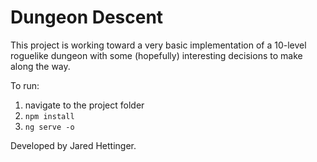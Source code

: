# Dungeon Descent

This project is working toward a very basic implementation of a 10-level roguelike dungeon with some (hopefully) interesting decisions to make along the way.

To run:
1. navigate to the project folder
1. `npm install`
1. `ng serve -o`

Developed by Jared Hettinger.